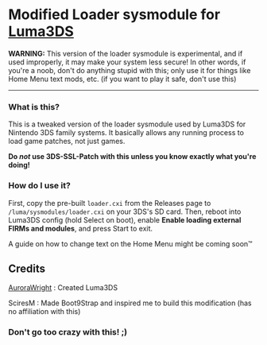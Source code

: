 # Modified Loader sysmodule for [Luma3DS](https://github.com/AuroraWright/Luma3DS)
**WARNING:** This version of the loader sysmodule is experimental, and if used improperly, it may make your system less secure!  In other words, if you're a noob, don't do anything stupid with this; only use it for things like Home Menu text mods, etc. (if you want to play it safe, don't use this)

---

### What is this?
This is a tweaked version of the loader sysmodule used by Luma3DS for Nintendo 3DS family systems.  It basically allows any running process to load game patches, not just games.

**Do *not* use 3DS-SSL-Patch with this unless you know exactly what you're doing!**

### How do I use it?
First, copy the pre-built `loader.cxi` from the Releases page to `/luma/sysmodules/loader.cxi` on your 3DS's SD card.  Then, reboot into Luma3DS config (hold Select on boot), enable **Enable loading external FIRMs and modules**, and press Start to exit.

A guide on how to change text on the Home Menu might be coming soon™

## Credits
[AuroraWright](https://github.com/AuroraWright) : Created Luma3DS

SciresM : Made Boot9Strap and inspired me to build this modification (has no affiliation with this)

### Don't go too crazy with this! ;)
